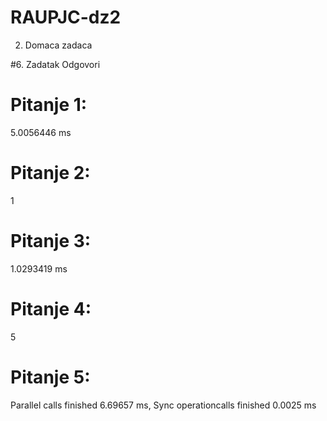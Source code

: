 # RAUPJC-dz2
2. Domaca zadaca

#6. Zadatak Odgovori

# Pitanje 1:
5.0056446 ms

# Pitanje 2:
1

# Pitanje 3:
1.0293419 ms

# Pitanje 4:
5

# Pitanje 5:
Parallel calls finished 6.69657 ms,
Sync operationcalls finished 0.0025 ms
